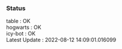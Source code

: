 ### Status


table : OK  
hogwarts : OK  
icy-bot : OK  
Latest Update : 2022-08-12 14:09:01.016099
